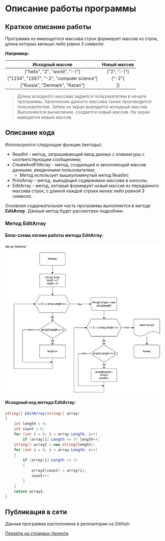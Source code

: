 # Описание работы программы

## Краткое описание работы
Программа из имеющегося массива строк формирует массив из строк, длина которых *меньше либо равна 3 символа*.

**Например:**

Исходный массив | Новый массив
:---: | :---:
["hello", "2", "world", ":-)"] | ["2", ":-)"]
["1234", "1567", "-2", "computer science"] | ["-2"]
["Russia", "Denmark", "Kazan"] | []

>  Длина исходного массива задается пользователем в начале программы. Заполнение данного массива также производится пользователем. Затем на экран выводится исходный массив. Выполняются вычисления, создается новый массив. На экран выводится новый массив.

## Описание кода
Используются следующие функции (методы):

* ReadInt - метод, запрашивающий ввод данных с клавиатуры с соответствующим сообщением;
* CreateAndFillArray - метод, создающий и заполняющий массив данными, введенными пользователем;
   * Метод использует вышеупомянутый метод ReadInt;
* PrintArray - метод, выводящий содержимое массива в консоль;
* EditArray - метод, который формирует новый массив из переданного массива строк, с длиной каждой строки *менее либо равной 3 символа*.

_Основная содержательная часть программы выполняется в методе **EditArray**_. Данный метод будет рассмотрен подробнее.

### Метод EditArray

#### Блок-схема логики работы метода EditArray:

![Блок схема](ControlWork.png)

#### Исходный код метода EditArray:

```c#
string[] EditArray(string[] array)
{
    int length = 0;
    int count = 0;
    for (int i = 0; i < array.Length; i++)
        if (array[i].Length <= 3) length++;
    string[] array2 = new string[length];
    for (int i = 0; i < array.Length; i++)
    {
        if (array[i].Length <= 3)
        {
            array2[count] = array[i];
            count++;
        }
    }
    return array2;
}
```

## Публикация в сети

Данная программа расположена в репозитории на GitHub:

[Перейти на страницу проекта](https://github.com/Centurion195/ControlWork)